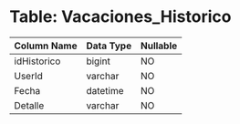 # Table: Vacaciones_Historico

| Column Name | Data Type | Nullable |
|-------------|-----------|----------|
| idHistorico | bigint | NO |
| UserId | varchar | NO |
| Fecha | datetime | NO |
| Detalle | varchar | NO |
